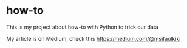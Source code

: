 # how-to
This is my project about how-to with Python to trick our data

My article is on Medium, check this https://medium.com/@msifaulkiki
